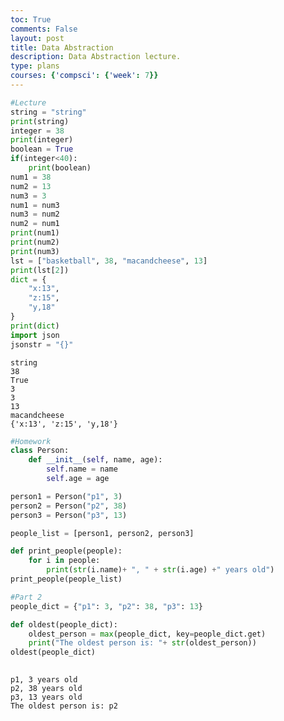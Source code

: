 ```yaml
---
toc: True
comments: False
layout: post
title: Data Abstraction
description: Data Abstraction lecture.
type: plans
courses: {'compsci': {'week': 7}}
---
```


```python
#Lecture  
string = "string"
print(string)
integer = 38
print(integer)
boolean = True
if(integer<40):
    print(boolean)
num1 = 38
num2 = 13
num3 = 3
num1 = num3
num3 = num2
num2 = num1
print(num1)
print(num2)
print(num3)
lst = ["basketball", 38, "macandcheese", 13]
print(lst[2])
dict = {
    "x:13",
    "z:15",
    "y,18"
}
print(dict)
import json
jsonstr = "{}"
```

    string
    38
    True
    3
    3
    13
    macandcheese
    {'x:13', 'z:15', 'y,18'}



```python
#Homework
class Person:
    def __init__(self, name, age):
        self.name = name
        self.age = age

person1 = Person("p1", 3)
person2 = Person("p2", 38)
person3 = Person("p3", 13)

people_list = [person1, person2, person3]

def print_people(people):
    for i in people:
        print(str(i.name)+ ", " + str(i.age) +" years old")
print_people(people_list)

#Part 2
people_dict = {"p1": 3, "p2": 38, "p3": 13}

def oldest(people_dict):
    oldest_person = max(people_dict, key=people_dict.get)
    print("The oldest person is: "+ str(oldest_person))
oldest(people_dict)
    

```

    p1, 3 years old
    p2, 38 years old
    p3, 13 years old
    The oldest person is: p2

